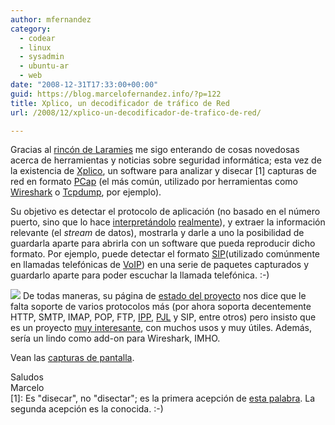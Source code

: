 ```yaml
---
author: mfernandez
category:
  - codear
  - linux
  - sysadmin
  - ubuntu-ar
  - web
date: "2008-12-31T17:33:00+00:00"
guid: https://blog.marcelofernandez.info/?p=122
title: Xplico, un decodificador de tráfico de Red
url: /2008/12/xplico-un-decodificador-de-trafico-de-red/

---
```

Gracias al [rincón de Laramies](http://laramies.blogspot.com/) me sigo enterando de cosas novedosas acerca de herramientas y noticias sobre seguridad informática; esta vez de la existencia de [Xplico](http://www.xplico.org/), un software para analizar y disecar \[1\] capturas de red en formato [PCap](http://wiki.wireshark.org/Development/LibpcapFileFormat) (el más común, utilizado por herramientas como [Wireshark](http://www.wireshark.org/) o [Tcpdump](http://www.tcpdump.org/), por ejemplo).

Su objetivo es detectar el protocolo de aplicación (no basado en el número puerto, sino que lo hace [interpretándolo](http://taosecurity.blogspot.com/2006/09/port-independent-protocol.html) [realmente](http://spid.wiki.sourceforge.net/)), y extraer la información relevante (el _stream_ de datos), mostrarla y darle a uno la posibilidad de guardarla aparte para abrirla con un software que pueda reproducir dicho formato. Por ejemplo, puede detectar el formato [SIP](http://es.wikipedia.org/wiki/Session_Initiation_Protocol)(utilizado comúnmente en llamadas telefónicas de [VoIP](http://es.wikipedia.org/wiki/Voz_sobre_IP)) en una serie de paquetes capturados y guardarlo aparte para poder escuchar la llamada telefónica. :-)

[![](http://4.bp.blogspot.com/_nDZ247g0qSM/SVutc5UDtzI/AAAAAAAAB1Y/04uyU1jyaB0/s400/voip_sip.png)](http://4.bp.blogspot.com/_nDZ247g0qSM/SVutc5UDtzI/AAAAAAAAB1Y/04uyU1jyaB0/s1600-h/voip_sip.png) De todas maneras, su página de [estado del proyecto](http://www.xplico.org/status) nos dice que le falta soporte de varios protocolos más (por ahora soporta decentemente HTTP, SMTP, IMAP, POP, FTP, [IPP](http://es.wikipedia.org/wiki/Protocolo_de_Impresi%C3%B3n_en_Internet), [PJL](http://en.wikipedia.org/wiki/Printer_Job_Language) y SIP, entre otros) pero insisto que es un proyecto [muy interesante](http://www.xplico.org/roadmap), con muchos usos y muy útiles. Además, sería un lindo como add-on para Wireshark, IMHO.

Vean las [capturas de pantalla](http://www.xplico.org/screenshot).

Saludos  
Marcelo  
\[1\]: Es "disecar", no "disectar"; es la primera acepción de [esta palabra](http://buscon.rae.es/draeI/SrvltConsulta?TIPO_BUS=3&LEMA=disecar). La segunda acepción es la conocida. :-)
